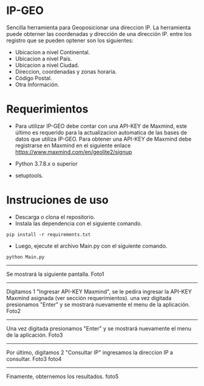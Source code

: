 # IP-GEO
Sencilla herramienta para Geoposicionar una direccion IP. La herramienta puede obterner las coordenadas y dirección de una dirección IP. entre los registro que se pueden optener son los siguientes:

- Ubicacion a nivel Continental.
- Ubicacion a nivel País.
- Ubicacion a nivel Ciudad.
- Direccion, coordenadas y zonas horaria.
- Código Postal.
- Otra Información.

# Requerimientos
- Para utilizar IP-GEO debe contar con una API-KEY de Maxmind, este último es requerido para la actualizacion automatica de las bases de datos que utiliza IP-GEO. Para obtener una API-KEY de Maxmind debe registrarse en Maxmind en el siguiente enlace https://www.maxmind.com/en/geolite2/signup

- Python 3.7.8.x o superior
- setuptools.

# Instruciones de uso
- Descarga o clona el repositorio.
- Instala las dependencia con el siguiente comando.

```
pip install -r requirements.txt
```
- Luego, ejecute el archivo Main.py con el siguiente comando.

```
python Main.py
```

------------
Se mostrará la siguiente pantalla.
Foto1

------------
Digitamos 1 "Ingresar API-KEY Maxmind", se le pedira ingresar la API-KEY Maxmind asignada (ver sección requerimientos). una vez digitada presionamos "Enter" y se mostrará nuevamente el menu de la aplicación.
Foto2

------------
Una vez digitada presionamos "Enter" y se mostrará nuevamente el menu de la aplicación.
Foto3

------------
Por último, digitamos 2 "Consultar IP" ingresamos la direccion IP a consultar.
Foto3
foto4

------------
Finamente, obternemos los resultados.
foto5
